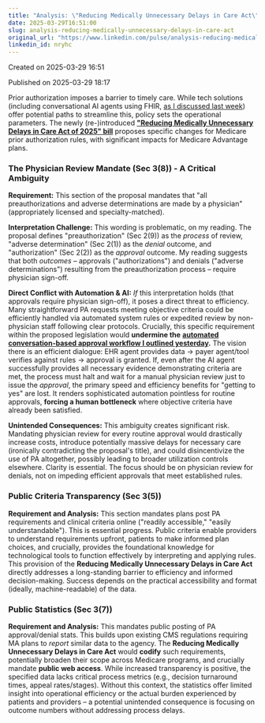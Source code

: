 ```yaml
---
title: "Analysis: \"Reducing Medically Unnecessary Delays in Care Act\""
date: 2025-03-29T16:51:00
slug: analysis-reducing-medically-unnecessary-delays-in-care-act
original_url: "https://www.linkedin.com/pulse/analysis-reducing-medically-unnecessary-delays-care-act-mandel-md-nryhc"
linkedin_id: nryhc
---
```


Created on 2025-03-29 16:51

Published on 2025-03-29 18:17

Prior authorization imposes a barrier to timely care. While tech solutions (including conversational AI agents using FHIR, [as I discussed last week](/posts/prior-auth-is-friction-can-t-we-just-talk)) offer potential paths to streamline this, policy sets the operational parameters. The newly (re-)introduced [**"Reducing Medically Unnecessary Delays in Care Act of 2025" bill**](https://markgreen.house.gov/_cache/files/0/7/07ab76c1-9639-4748-8832-4c92672c008b/20388E143170D9C5173A02CFB842FA1A.reducing-medically-unnecessary-delays-in-care-act-of-2025-1.pdf) proposes specific changes for Medicare prior authorization rules, with significant impacts for Medicare Advantage plans.

### The Physician Review Mandate (Sec 3(8)) - A Critical Ambiguity

**Requirement:** This section of the proposal mandates that "all preauthorizations and adverse determinations are made by a physician" (appropriately licensed and specialty-matched).

**Interpretation Challenge:** This wording is problematic, on my reading. The proposal defines "preauthorization" (Sec 2(9)) as the *process* of review, "adverse determination" (Sec 2(1)) as the *denial* outcome, and "authorization" (Sec 2(2)) as the *approval* outcome. My reading suggests that both *outcomes* – approvals ("authorizations") and denials ("adverse determinations") resulting from the preauthorization process – require physician sign-off.

**Direct Conflict with Automation & AI:** *If* this interpretation holds (that approvals require physician sign-off), it poses a direct threat to efficiency. Many straightforward PA requests meeting objective criteria could be efficiently handled via automated system rules or expedited review by non-physician staff following clear protocols. Crucially, this specific requirement within the proposed legislation would **undermine the** [**automated conversation-based approval workflow I outlined yesterday**](/posts/prior-auth-is-friction-can-t-we-just-talk)**.** The vision there is an efficient dialogue: EHR agent provides data -> payer agent/tool verifies against rules -> approval is granted. If, even after the AI agent successfully provides all necessary evidence demonstrating criteria are met, the process must halt and wait for a manual physician review just to issue the *approval*, the primary speed and efficiency benefits for "getting to yes" are lost. It renders sophisticated automation pointless for routine approvals, **forcing a human bottleneck** where objective criteria have already been satisfied.

**Unintended Consequences:** This ambiguity creates significant risk. Mandating physician review for every routine approval would drastically increase costs, introduce potentially massive delays for necessary care (ironically contradicting the proposal's title), and could disincentivize the use of PA altogether, possibly leading to broader utilization controls elsewhere. Clarity is essential. The focus should be on physician review for denials, not on impeding efficient approvals that meet established rules.

### Public Criteria Transparency (Sec 3(5))

**Requirement and Analysis:** This section mandates plans post PA requirements and clinical criteria online ("readily accessible," "easily understandable"). This is essential progress. Public criteria enable providers to understand requirements upfront, patients to make informed plan choices, and crucially, provides the foundational knowledge for technological tools to function effectively by interpreting and applying rules. This provision of the **Reducing Medically Unnecessary Delays in Care Act** directly addresses a long-standing barrier to efficiency and informed decision-making. Success depends on the practical accessibility and format (ideally, machine-readable) of the data.

### Public Statistics (Sec 3(7))

**Requirement and Analysis:** This mandates public posting of PA approval/denial stats. This builds upon existing CMS regulations requiring MA plans to *report* similar data to the agency. The **Reducing Medically Unnecessary Delays in Care Act** would **codify** such requirements, potentially broaden their scope across Medicare programs, and crucially mandate **public web access**. While increased transparency is positive, the specified data lacks critical process metrics (e.g., decision turnaround times, appeal rates/stages). Without this context, the statistics offer limited insight into operational efficiency or the actual burden experienced by patients and providers – a potential unintended consequence is focusing on outcome numbers without addressing process delays.

###